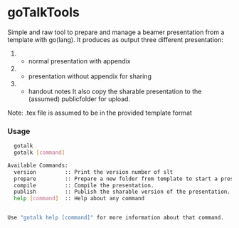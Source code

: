 goTalkTools
===========

Simple and raw tool to prepare and manage a beamer presentation from a template with go(lang). 
It produces  as output three different presentation:    

1. - normal presentation with appendix
2. - presentation without appendix for sharing
3. - handout notes
It also copy the sharable presentation to the (assumed) publicfolder for upload.


Note: .tex file is assumed to be in the provided template format

### Usage    

````bash
  gotalk
  gotalk [command]

Available Commands: 
  version         :: Print the version number of slt
  prepare         :: Prepare a new folder from template to start a presentation
  compile         :: Compile the presentation.
  publish         :: Publish the sharable version of the presentation.
  help [command]  :: Help about any command


Use "gotalk help [command]" for more information about that command.
````
